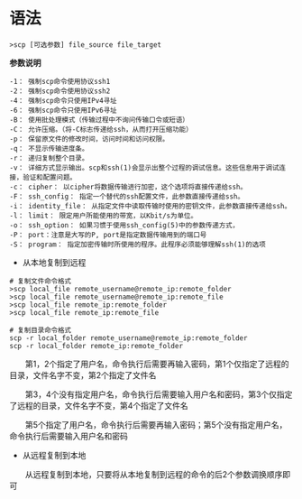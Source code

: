 
# 语法

``` shell
>scp [可选参数] file_source file_target 
```

**参数说明**

```
-1： 强制scp命令使用协议ssh1
-2： 强制scp命令使用协议ssh2
-4： 强制scp命令只使用IPv4寻址
-6： 强制scp命令只使用IPv6寻址
-B： 使用批处理模式（传输过程中不询问传输口令或短语）
-C： 允许压缩。（将-C标志传递给ssh，从而打开压缩功能）
-p： 保留原文件的修改时间，访问时间和访问权限。
-q： 不显示传输进度条。
-r： 递归复制整个目录。
-v： 详细方式显示输出。scp和ssh(1)会显示出整个过程的调试信息。这些信息用于调试连接，验证和配置问题。
-c： cipher： 以cipher将数据传输进行加密，这个选项将直接传递给ssh。
-F： ssh_config： 指定一个替代的ssh配置文件，此参数直接传递给ssh。
-i： identity_file： 从指定文件中读取传输时使用的密钥文件，此参数直接传递给ssh。
-l： limit： 限定用户所能使用的带宽，以Kbit/s为单位。
-o： ssh_option： 如果习惯于使用ssh_config(5)中的参数传递方式，
-P： port：注意是大写的P, port是指定数据传输用到的端口号
-S： program： 指定加密传输时所使用的程序。此程序必须能够理解ssh(1)的选项
```

 - 从本地复制到远程

``` shell
# 复制文件命令格式
>scp local_file remote_username@remote_ip:remote_folder 
>scp local_file remote_username@remote_ip:remote_file
>scp local_file remote_ip:remote_folder
>scp local_file remote_ip:remote_file

# 复制目录命令格式
scp -r local_folder remote_username@remote_ip:remote_folder 
scp -r local_folder remote_ip:remote_folder 
```

　　第1，2个指定了用户名，命令执行后需要再输入密码，第1个仅指定了远程的目录，文件名字不变，第2个指定了文件名

　　第3，4个没有指定用户名，命令执行后需要输入用户名和密码，第3个仅指定了远程的目录，文件名字不变，第4个指定了文件名

　　第5个指定了用户名，命令执行后需要再输入密码；第5个没有指定用户名，命令执行后需要输入用户名和密码

 - 从远程复制到本地

　　从远程复制到本地，只要将从本地复制到远程的命令的后2个参数调换顺序即可
